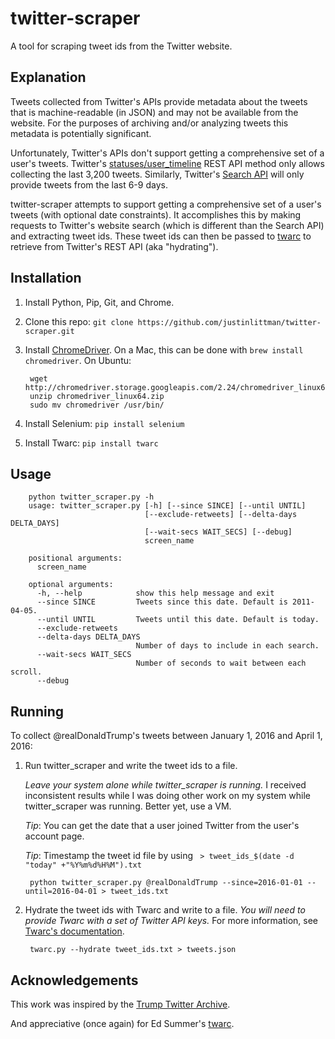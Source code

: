# twitter-scraper

A tool for scraping tweet ids from the Twitter website.

## Explanation
Tweets collected from Twitter's APIs provide metadata about
the tweets that is machine-readable (in JSON) and may not be available from
the website. For the purposes of archiving and/or analyzing tweets
this metadata is potentially significant.

Unfortunately, Twitter's APIs don't support getting a comprehensive
set of a user's tweets. Twitter's [statuses/user_timeline](https://dev.twitter.com/rest/reference/get/statuses/user_timeline)
REST API method only allows collecting the last 3,200 tweets. Similarly,
Twitter's [Search API](https://dev.twitter.com/rest/public/search) will
only provide tweets from the last 6-9 days.

twitter-scraper attempts to support getting a comprehensive set of a
user's tweets (with optional date constraints). It accomplishes this 
by making requests to Twitter's
website search (which is different than the Search API) and
extracting tweet ids. These tweet ids can then be passed to
[twarc](https://github.com/edsu/twarc) to retrieve from Twitter's REST
API (aka "hydrating").

## Installation
1. Install Python, Pip, Git, and Chrome.
2. Clone this repo: `git clone https://github.com/justinlittman/twitter-scraper.git`
3. Install [ChromeDriver](https://sites.google.com/a/chromium.org/chromedriver/). 
   On a Mac, this can be done with `brew install chromedriver`. On Ubuntu:
   
        wget http://chromedriver.storage.googleapis.com/2.24/chromedriver_linux64.zip
        unzip chromedriver_linux64.zip
        sudo mv chromedriver /usr/bin/
              
4. Install Selenium: `pip install selenium`
5. Install Twarc: `pip install twarc`

## Usage

        python twitter_scraper.py -h
        usage: twitter_scraper.py [-h] [--since SINCE] [--until UNTIL]
                                  [--exclude-retweets] [--delta-days DELTA_DAYS]
                                  [--wait-secs WAIT_SECS] [--debug]
                                  screen_name
        
        positional arguments:
          screen_name
        
        optional arguments:
          -h, --help            show this help message and exit
          --since SINCE         Tweets since this date. Default is 2011-04-05.
          --until UNTIL         Tweets until this date. Default is today.
          --exclude-retweets
          --delta-days DELTA_DAYS
                                Number of days to include in each search.
          --wait-secs WAIT_SECS
                                Number of seconds to wait between each scroll.
          --debug

## Running
To collect @realDonaldTrump's tweets between January 1, 2016 and April 1, 2016:

1. Run twitter_scraper and write the tweet ids to a file.

   *Leave your system alone while twitter_scraper is running.* I received 
   inconsistent results while I was doing other work on my system while 
   twitter_scraper was running. Better yet, use a VM.
   
   *Tip*: You can get the date that a user joined Twitter from the user's
   account page.
   
   *Tip*: Timestamp the tweet id file by using ` > tweet_ids_$(date -d "today" +"%Y%m%d%H%M").txt`
   
        python twitter_scraper.py @realDonaldTrump --since=2016-01-01 --until=2016-04-01 > tweet_ids.txt

2. Hydrate the tweet ids with Twarc and write to a file. *You will need to
   provide Twarc with a set of Twitter API keys.* For more information,
   see [Twarc's documentation](https://github.com/edsu/twarc#twitter-api-keys).

        twarc.py --hydrate tweet_ids.txt > tweets.json

## Acknowledgements
This work was inspired by the [Trump Twitter Archive](http://www.trumptwitterarchive.com/).

And appreciative (once again) for Ed Summer's [twarc](https://github.com/edsu/twarc).
